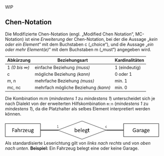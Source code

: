 WIP
## Chen-Notation
Die Modifizierte Chen-Notation (engl. „Modified Chen Notation“, MC-Notation) ist eine *Erweiterung* der Chen-Notation, bei der die Aussage „*kein oder ein Element*“ mit dem Buchstaben c („choice“), und die Aussage „*ein oder mehr Element(e)*“ mit dem Buchstaben m („must“) angegeben wird.

| Abkürzung     | Beziehungsart                      | Kardinalitäten |
| ------------- | ---------------------------------- | ---------------- |
| 1 *(0 bis ∞)*   | einfache Beziehung *(muss)*          | 1 (eindeutig)    |
| c             | mögliche Beziehung *(kann)*          | 0 oder 1         |
| m, n          | mehrfache Beziehung *(muss)*         | min. 1           |
| mc, nc        | mehrfach mögliche Beziehung *(kann)* | min. 0           |

Die Kombination m:m (*mindestens 1* zu *mindestens 1*) unterscheidet sich je nach Dialekt von der
erweiterten Hilfskombination `m:n` (*mindestens 1* zu *mindestens 1*), da die Platzhalter als selbes
Element interpretiert werden können.

![](../_Medien/ERD_Beispiel.png)
Als standardisierte Leserichtung gilt von *links nach rechts* und von *oben nach unten*.
**Beispiel:** Ein Fahrzeug belegt eine oder keine Garage. 
